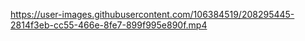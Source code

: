 

https://user-images.githubusercontent.com/106384519/208295445-2814f3eb-cc55-466e-8fe7-899f995e890f.mp4

